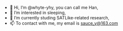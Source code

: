 - 👋 Hi, I’m @whyte-yhy, you can call me Han,
- 👀 I’m interested in sleeping,
- 🌱 I’m currently studing SATLike-related research,
- 📫 To contact with me, my email is sauce_y@163.com

<!---
whyte-yhy/whyte-yhy is a ✨ special ✨ repository because its `README.md` (this file) appears on your GitHub profile.
You can click the Preview link to take a look at your changes.
--->
